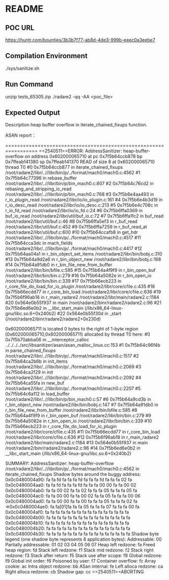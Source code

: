 # README

## POC URL
https://huntr.com/bounties/3b3b7f77-ab8d-4de3-999b-eeec0a3eebe7

## Compilation Environment
./sys/sanitize.sh

## Run Command
unzip tests_65305.zip
./radare2 -qq -AA <poc_file>

## Expected Output
Description
heap buffer overflow in iterate_chained_fixups function.

ASAN report：

=================================================================
==2540511==ERROR: AddressSanitizer: heap-buffer-overflow on address 0x602000065710 at pc 0x7f5b64ccb878 bp 0x7ffeab141380 sp 0x7ffeab141370
READ of size 8 at 0x602000065710 thread T0
    #0 0x7f5b64ccb877 in iterate_chained_fixups /root/radare2/libr/..//libr/bin/p/../format/mach0/mach0.c:4562
    #1 0x7f5b64c77396 in rebase_buffer /root/radare2/libr/..//libr/bin/p/bin_mach0.c:807
    #2 0x7f5b64c76cd2 in rebasing_and_stripping_io_read /root/radare2/libr/..//libr/bin/p/bin_mach0.c:768
    #3 0x7f5b6e4aa493 in r_io_plugin_read /root/radare2/libr/io/io_plugin.c:161
    #4 0x7f5b6e4b3d19 in r_io_desc_read /root/radare2/libr/io/io_desc.c:213
    #5 0x7f5b6e4c708c in r_io_fd_read /root/radare2/libr/io/io_fd.c:24
    #6 0x7f5b6ffa0369 in buf_io_read /root/radare2/libr/util/buf_io.c:72
    #7 0x7f5b6ffa1fc2 in buf_read /root/radare2/libr/util/buf.c:46
    #8 0x7f5b6ffa5ef3 in r_buf_read /root/radare2/libr/util/buf.c:452
    #9 0x7f5b6ffa7259 in r_buf_read_at /root/radare2/libr/util/buf.c:600
    #10 0x7f5b64ccafb8 in get_hdr /root/radare2/libr/..//libr/bin/p/../format/mach0/mach0.c:4517
    #11 0x7f5b64cca3dc in mach_fields /root/radare2/libr/..//libr/bin/p/../format/mach0/mach0.c:4417
    #12 0x7f5b64aa04a1 in r_bin_object_set_items /root/radare2/libr/bin/bobj.c:310
    #13 0x7f5b64a9d2a6 in r_bin_object_new /root/radare2/libr/bin/bobj.c:168
    #14 0x7f5b64a91db0 in r_bin_file_new_from_buffer /root/radare2/libr/bin/bfile.c:585
    #15 0x7f5b64a4f9f9 in r_bin_open_buf /root/radare2/libr/bin/bin.c:279
    #16 0x7f5b64a5082e in r_bin_open_io /root/radare2/libr/bin/bin.c:339
    #17 0x7f5b66ecb223 in r_core_file_do_load_for_io_plugin /root/radare2/libr/core/cfile.c:435
    #18 0x7f5b66ecdd77 in r_core_bin_load /root/radare2/libr/core/cfile.c:636
    #19 0x7f5b6f96ab18 in r_main_radare2 /root/radare2/libr/main/radare2.c:1184
    #20 0x564e0b55f937 in main /root/radare2/binr/radare2/radare2.c:96
    #21 0x7f5b6ed6e0b2 in __libc_start_main (/lib/x86_64-linux-gnu/libc.so.6+0x240b2)
    #22 0x564e0b55f30d in _start (/root/radare2/binr/radare2/radare2+0x230d)

0x602000065711 is located 0 bytes to the right of 1-byte region [0x602000065710,0x602000065711)
allocated by thread T0 here:
    #0 0x7f5b70abba06 in __interceptor_calloc ../../../../src/libsanitizer/asan/asan_malloc_linux.cc:153
    #1 0x7f5b64c96f4b in parse_chained_fixups /root/radare2/libr/..//libr/bin/p/../format/mach0/mach0.c:1517
    #2 0x7f5b64ca2b6b in init_items /root/radare2/libr/..//libr/bin/p/../format/mach0/mach0.c:2069
    #3 0x7f5b64ca2f29 in init /root/radare2/libr/..//libr/bin/p/../format/mach0/mach0.c:2092
    #4 0x7f5b64ca55fa in new_buf /root/radare2/libr/..//libr/bin/p/../format/mach0/mach0.c:2207
    #5 0x7f5b64c6a112 in load_buffer /root/radare2/libr/..//libr/bin/p/bin_mach0.c:57
    #6 0x7f5b64a9cd3b in r_bin_object_new /root/radare2/libr/bin/bobj.c:147
    #7 0x7f5b64a91db0 in r_bin_file_new_from_buffer /root/radare2/libr/bin/bfile.c:585
    #8 0x7f5b64a4f9f9 in r_bin_open_buf /root/radare2/libr/bin/bin.c:279
    #9 0x7f5b64a5082e in r_bin_open_io /root/radare2/libr/bin/bin.c:339
    #10 0x7f5b66ecb223 in r_core_file_do_load_for_io_plugin /root/radare2/libr/core/cfile.c:435
    #11 0x7f5b66ecdd77 in r_core_bin_load /root/radare2/libr/core/cfile.c:636
    #12 0x7f5b6f96ab18 in r_main_radare2 /root/radare2/libr/main/radare2.c:1184
    #13 0x564e0b55f937 in main /root/radare2/binr/radare2/radare2.c:96
    #14 0x7f5b6ed6e0b2 in __libc_start_main (/lib/x86_64-linux-gnu/libc.so.6+0x240b2)

SUMMARY: AddressSanitizer: heap-buffer-overflow /root/radare2/libr/..//libr/bin/p/../format/mach0/mach0.c:4562 in iterate_chained_fixups
Shadow bytes around the buggy address:
  0x0c0480004a90: fa fa fd fa fa fa fd fa fa fa fd fa fa fa 02 fa
  0x0c0480004aa0: fa fa fd fa fa fa fd fa fa fa 00 00 fa fa 00 02
  0x0c0480004ab0: fa fa 00 02 fa fa 02 fa fa fa 05 fa fa fa 05 fa
  0x0c0480004ac0: fa fa 00 00 fa fa 00 02 fa fa 05 fa fa fa 00 06
  0x0c0480004ad0: fa fa 00 00 fa fa 00 fa fa fa 05 fa fa fa 02 fa
=>0x0c0480004ae0: fa fa[01]fa fa fa 05 fa fa fa 07 fa fa fa 00 fa
  0x0c0480004af0: fa fa fa fa fa fa fa fa fa fa fa fa fa fa fa fa
  0x0c0480004b00: fa fa fa fa fa fa fa fa fa fa fa fa fa fa fa fa
  0x0c0480004b10: fa fa fa fa fa fa fa fa fa fa fa fa fa fa fa fa
  0x0c0480004b20: fa fa fa fa fa fa fa fa fa fa fa fa fa fa fa fa
  0x0c0480004b30: fa fa fa fa fa fa fa fa fa fa fa fa fa fa fa fa
Shadow byte legend (one shadow byte represents 8 application bytes):
  Addressable:           00
  Partially addressable: 01 02 03 04 05 06 07 
  Heap left redzone:       fa
  Freed heap region:       fd
  Stack left redzone:      f1
  Stack mid redzone:       f2
  Stack right redzone:     f3
  Stack after return:      f5
  Stack use after scope:   f8
  Global redzone:          f9
  Global init order:       f6
  Poisoned by user:        f7
  Container overflow:      fc
  Array cookie:            ac
  Intra object redzone:    bb
  ASan internal:           fe
  Left alloca redzone:     ca
  Right alloca redzone:    cb
  Shadow gap:              cc
==2540511==ABORTING